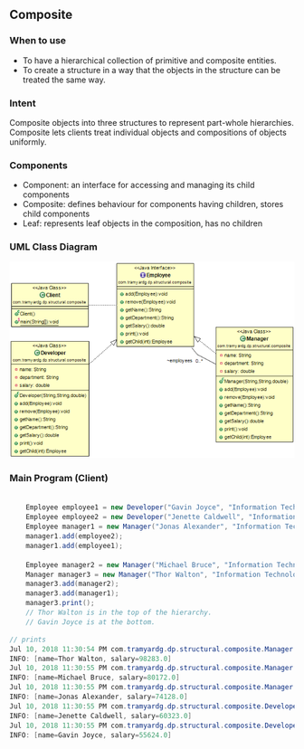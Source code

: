 ## Composite

### When to use
- To have a hierarchical collection of primitive and composite entities.
- To create a structure in a way that the objects in the structure can be treated the same way.

### Intent
Composite objects into three structures to represent part-whole hierarchies. Composite lets
clients treat individual objects and compositions of objects uniformly.

### Components
- Component: an interface for accessing and managing its child components
- Composite: defines behaviour for components having children, stores child components
- Leaf: represents leaf objects in the composition, has no children

### UML Class Diagram
![Composite](https://github.com/tramyardg/tramyardg-gof-dp/blob/master/src/main/java/com/tramyardg/dp/structural/composite/img_composite.png)

### Main Program (Client)

```java

	Employee employee1 = new Developer("Gavin Joyce", "Information Technology and Engineering", 55624);
	Employee employee2 = new Developer("Jenette Caldwell", "Information Technology and Engineering", 60323);
	Employee manager1 = new Manager("Jonas Alexander", "Information Technology and Engineering", 74128);
	manager1.add(employee2);
	manager1.add(employee1);
	
	Employee manager2 = new Manager("Michael Bruce", "Information Technology and Engineering", 80172);
	Manager manager3 = new Manager("Thor Walton", "Information Technology and Engineering", 98283);
	manager3.add(manager2);
	manager3.add(manager1);
	manager3.print();
	// Thor Walton is in the top of the hierarchy.
	// Gavin Joyce is at the bottom.
```
```java
// prints
Jul 10, 2018 11:30:54 PM com.tramyardg.dp.structural.composite.Manager print
INFO: [name=Thor Walton, salary=98283.0]
Jul 10, 2018 11:30:55 PM com.tramyardg.dp.structural.composite.Manager print
INFO: [name=Michael Bruce, salary=80172.0]
Jul 10, 2018 11:30:55 PM com.tramyardg.dp.structural.composite.Manager print
INFO: [name=Jonas Alexander, salary=74128.0]
Jul 10, 2018 11:30:55 PM com.tramyardg.dp.structural.composite.Developer print
INFO: [name=Jenette Caldwell, salary=60323.0]
Jul 10, 2018 11:30:55 PM com.tramyardg.dp.structural.composite.Developer print
INFO: [name=Gavin Joyce, salary=55624.0]

```
